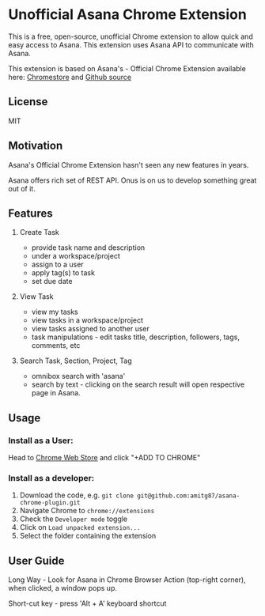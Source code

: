 # Unofficial Asana Chrome Extension

This is a free, open-source, unofficial Chrome extension to allow quick and easy access 
to Asana. This extension uses Asana API to communicate with Asana.

This extension is based on Asana's - Official Chrome Extension available here:
[Chromestore](https://chrome.google.com/webstore/detail/asana-extension-for-chrom/khnpeclbnipcdacdkhejifenadikeghk)
and [Github source](https://github.com/Asana/Chrome-Extension-Example)


## License
MIT

## Motivation
Asana's Official Chrome Extension hasn't seen any new features in years.

Asana offers rich set of REST API. Onus is on us to develop something great out of it.


## Features

1. Create Task
    - provide task name and description
    - under a workspace/project
    - assign to a user
    - apply tag(s) to task
    - set due date

2. View Task
    - view my tasks
    - view tasks in a workspace/project
    - view tasks assigned to another user
    - task manipulations - edit tasks title, description, followers, tags, comments, etc

3. Search Task, Section, Project, Tag
    - omnibox search with 'asana'
    - search by text - clicking on the search result will open respective page in Asana.
    
## Usage
### Install as a User:
Head to [Chrome Web Store](https://chrome.google.com/webstore/detail/asanang-asana-extension-f/mcfgjehdbegcfjeecdgdpjlmfbeamgdd) and click "+ADD TO CHROME"

### Install as a developer:
  1. Download the code, e.g. `git clone git@github.com:amitg87/asana-chrome-plugin.git`
  2. Navigate Chrome to `chrome://extensions`
  3. Check the `Developer mode` toggle
  4. Click on `Load unpacked extension...`
  5. Select the folder containing the extension

## User Guide
Long Way - Look for Asana in Chrome Browser Action (top-right corner),
 when clicked, a window pops up.
 
Short-cut key - press 'Alt + A' keyboard shortcut